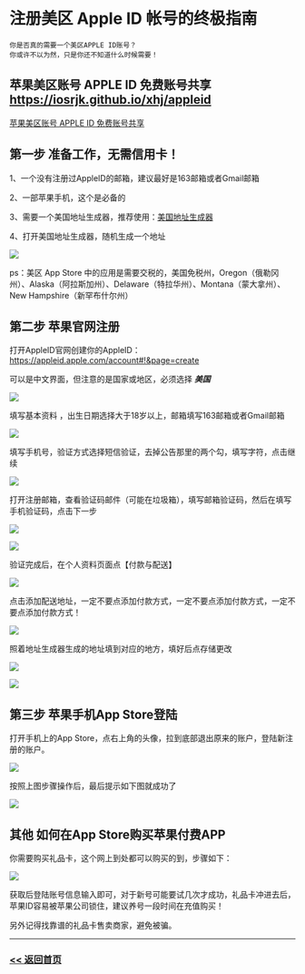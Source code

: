 # 注册美区 Apple ID 帐号的终极指南

```
你是否真的需要一个美区APPLE ID账号？
你或许不以为然，只是你还不知道什么时候需要！
```
## 苹果美区账号 APPLE ID 免费账号共享 https://iosrjk.github.io/xhj/appleid

[苹果美区账号 APPLE ID 免费账号共享 ](https://iosrjk.github.io/xhj/appleid) 

## 第一步 准备工作，无需信用卡！

1、一个没有注册过AppleID的邮箱，建议最好是163邮箱或者Gmail邮箱

2、一部苹果手机，这个是必备的

3、需要一个美国地址生成器，推荐使用：[美国地址生成器](http://dz.is-an.ai/) 

4、打开美国地址生成器，随机生成一个地址

![](https://s21.ax1x.com/2025/08/08/pVattne.png)

ps：美区 App Store 中的应用是需要交税的，美国免税州，Oregon（俄勒冈州）、Alaska（阿拉斯加州）、Delaware（特拉华州）、Montana（蒙大拿州）、New Hampshire（新罕布什尔州）

## 第二步 苹果官网注册

打开AppleID官网创建你的AppleID： https://appleid.apple.com/account#!&page=create

可以是中文界面，但注意的是国家或地区，必须选择 ***美国***

![](https://s21.ax1x.com/2025/08/08/pVat81K.png)

填写基本资料 ，出生日期选择大于18岁以上，邮箱填写163邮箱或者Gmail邮箱

![](https://s1.locimg.com/2025/08/08/ede827a8b8669.png)

填写手机号，验证方式选择短信验证，去掉公告那里的两个勾，填写字符，点击继续

![](https://s21.ax1x.com/2025/08/08/pVaUPzV.png)

打开注册邮箱，查看验证码邮件（可能在垃圾箱），填写邮箱验证码，然后在填写手机验证码，点击下一步

![](https://s21.ax1x.com/2025/08/08/pVaNxaj.png)

![](https://s21.ax1x.com/2025/08/08/pVaNvZQ.png)

验证完成后，在个人资料页面点【付款与配送】

![](https://s21.ax1x.com/2025/08/08/pVaU9Gq.png)

点击添加配送地址，一定不要点添加付款方式，一定不要点添加付款方式，一定不要点添加付款方式！

![](https://s21.ax1x.com/2025/08/08/pVaNzIs.png)

照着地址生成器生成的地址填到对应的地方，填好后点存储更改

![](https://s21.ax1x.com/2025/08/08/pVaNXqg.png)

![](https://s21.ax1x.com/2025/08/08/pVaUCR0.png)

## 第三步 苹果手机App Store登陆

打开手机上的App Store，点右上角的头像，拉到底部退出原来的账户，登陆新注册的账户。

![](https://s1.locimg.com/2025/08/08/c89ef3461554a.png)

按照上图步骤操作后，最后提示如下图就成功了

![](https://s1.locimg.com/2025/08/08/25a811badabf8.png)

## 其他 如何在App Store购买苹果付费APP

你需要购买礼品卡，这个网上到处都可以购买的到，步骤如下：

![](https://s1.locimg.com/2025/08/08/3b4eadf85e363.png)


获取后登陆账号信息输入即可，对于新号可能要试几次才成功，礼品卡冲进去后，苹果ID容易被苹果公司锁住，建议养号一段时间在充值购买！

另外记得找靠谱的礼品卡售卖商家，避免被骗。

<hr>

### [<< 返回首页](https://iosrjk.github.io/xhj/appleid)









